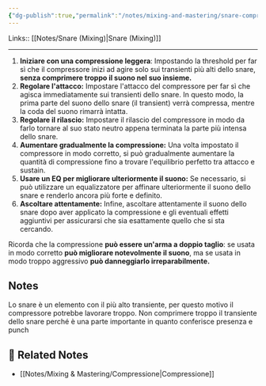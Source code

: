 ```yaml
---
{"dg-publish":true,"permalink":"/notes/mixing-and-mastering/snare-compressione/"}
---
```


Links:: [[Notes/Snare (Mixing)\|Snare (Mixing)]]

---

1. **Iniziare con una compressione leggera**: Impostando la threshold per far sì che il compressore inizi ad agire solo sui transienti più alti dello snare, **senza comprimere troppo il suono nel suo insieme.**
2. **Regolare l'attacco:** Impostare l'attacco del compressore per far sì che agisca immediatamente sui transienti dello snare. In questo modo, la prima parte del suono dello snare (il transient) verrà compressa, mentre la coda del suono rimarrà intatta.
3. **Regolare il rilascio:** Impostare il rilascio del compressore in modo da farlo tornare al suo stato neutro appena terminata la parte più intensa dello snare.
4. **Aumentare gradualmente la compressione:** Una volta impostato il compressore in modo corretto, si può gradualmente aumentare la quantità di compressione fino a trovare l'equilibrio perfetto tra attacco e sustain.
5. **Usare un EQ per migliorare ulteriormente il suono:** Se necessario, si può utilizzare un equalizzatore per affinare ulteriormente il suono dello snare e renderlo ancora più forte e definito.
6. **Ascoltare attentamente:** Infine, ascoltare attentamente il suono dello snare dopo aver applicato la compressione e gli eventuali effetti aggiuntivi per assicurarsi che sia esattamente quello che si sta cercando.

Ricorda che la compressione **può essere un'arma a doppio taglio**: se usata in modo corretto **può migliorare notevolmente il suono**, ma se usata in modo troppo aggressivo **può danneggiarlo irreparabilmente.**

## Notes

Lo snare è un elemento con il più alto transiente, per questo motivo il compressore potrebbe lavorare troppo. Non comprimere troppo il transiente dello snare perché è una parte importante in quanto conferisce presenza e punch



## 🔗 Related Notes

- [[Notes/Mixing & Mastering/Compressione\|Compressione]]